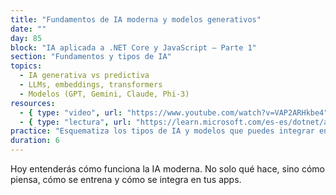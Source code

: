```yaml
---
title: "Fundamentos de IA moderna y modelos generativos"
date: ""
day: 85
block: "IA aplicada a .NET Core y JavaScript – Parte 1"
section: "Fundamentos y tipos de IA"
topics:
  - IA generativa vs predictiva
  - LLMs, embeddings, transformers
  - Modelos (GPT, Gemini, Claude, Phi-3)
resources:
  - { type: "video", url: "https://www.youtube.com/watch?v=VAP2ARHkbe4" }
  - { type: "lectura", url: "https://learn.microsoft.com/es-es/dotnet/ai/overview" }
practice: "Esquematiza los tipos de IA y modelos que puedes integrar en .NET y JS. Define casos de uso reales."
duration: 6
---
```


Hoy entenderás cómo funciona la IA moderna. No solo qué hace, sino cómo piensa, cómo se entrena y cómo se integra en tus apps.